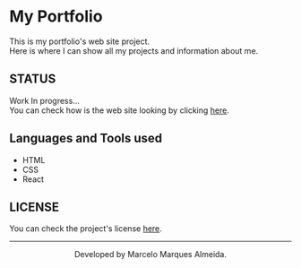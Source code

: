 # My Portfolio

This is my portfolio's web site project.\
Here is where I can show all my projects and information about me.

## STATUS

Work In progress... \
You can check how is the web site looking by clicking [here](https://marcelomalmeida.vercel.app).

## Languages and Tools used

- HTML
- CSS
- React

## LICENSE

You can check the project's license [here](https://github.com/MarceloM075/my-portfolio/blob/master/LICENSE).

<hr>

<p align='center'>Developed by Marcelo Marques Almeida.</p>
